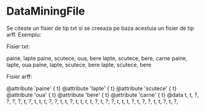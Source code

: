 # DataMiningFile

Se citeste un fisier de tip txt si se creeaza pe baza acestuia un fisier de tip arff. Exemplu:

Fisier txt:

paine, lapte
paine, scutece, oua, bere
lapte, scutece, bere, carne
paine, lapte, oua
paine, lapte, scutece, bere
lapte, scutece, bere


Fisier arff:

@attribute 'paine' { t}
@attribute 'lapte' { t}
@attribute 'scutece' { t}
@attribute 'oua' { t}
@attribute 'bere' { t}
@attribute 'carne' { t}
@data
t, t, ?, ?, ?, ?, 
t, ?, t, t, t, ?, 
?, t, t, ?, t, t, 
t, t, ?, t, ?, ?, 
t, t, t, ?, t, ?, 
?, t, t, ?, t, ?, 
